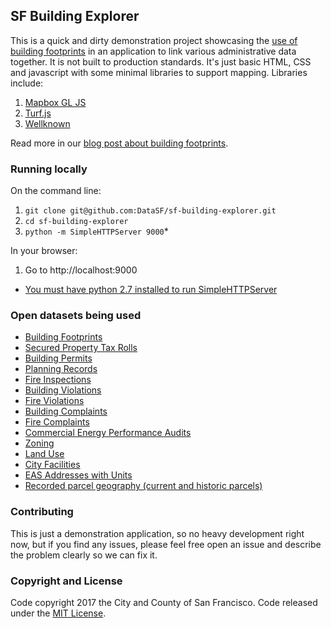 ## SF Building Explorer

This is a quick and dirty demonstration project showcasing the [use of building footprints](https://data.sfgov.org/Housing-and-Buildings/Building-Footprints/72ai-zege) in an application to link various administrative data together. It is not built to production standards. It's just basic HTML, CSS and javascript with some minimal libraries to support mapping. Libraries include:

1. [Mapbox GL JS](https://github.com/mapbox/mapbox-gl-js)
2. [Turf.js](https://github.com/Turfjs/turf)
3. [Wellknown](https://github.com/mapbox/wellknown)

Read more in our [blog post about building footprints](http://clever-goat1.cloudvent.net/blog/new-sf-building-footprints-released-with-3d-characteristics/).

### Running locally

On the command line:
1. `git clone git@github.com:DataSF/sf-building-explorer.git`
2. `cd sf-building-explorer`
3. `python -m SimpleHTTPServer 9000`*

In your browser:
1. Go to http://localhost:9000

* [You must have python 2.7 installed to run SimpleHTTPServer](https://docs.python.org/2/library/simplehttpserver.html)

### Open datasets being used

-  [Building Footprints](https://data.sfgov.org/Housing-and-Buildings/Building-Footprints/72ai-zege)
-  [Secured Property Tax Rolls](https://data.sfgov.org/Housing-and-Buildings/Historic-Secured-Property-Tax-Rolls/wv5m-vpq2)
-  [Building Permits](https://data.sfgov.org/Housing-and-Buildings/Building-Permits/i98e-djp9)
-  [Planning Records](https://data.sfgov.org/Housing-and-Buildings/Planning-Department-Records/sqj6-g4dr)
-  [Fire Inspections](https://data.sfgov.org/Housing-and-Buildings/Fire-Inspections/wb4c-6hwj)
-  [Building Violations](https://data.sfgov.org/Housing-and-Buildings/Notices-of-Violation-issued-by-the-Department-of-B/nbtm-fbw5)
-  [Fire Violations](https://data.sfgov.org/Housing-and-Buildings/Fire-Violations/4zuq-2cbe)
-  [Building Complaints](https://data.sfgov.org/Housing-and-Buildings/Building-Complaints/gm2e-bten)
-  [Fire Complaints](https://data.sfgov.org/Housing-and-Buildings/Fire-Safety-Complaints/2wsq-7wmv)
-  [Commercial Energy Performance Audits](https://data.sfgov.org/Energy-and-Environment/Existing-Commercial-Buildings-Energy-Performance-O/j2j3-acqj)
-  [Zoning](https://data.sfgov.org/Geographic-Locations-and-Boundaries/Zoning-Districts/8br2-hhp3)
-  [Land Use](https://data.sfgov.org/Housing-and-Buildings/Land-Use/us3s-fp9q)
-  [City Facilities](https://data.sfgov.org/City-Infrastructure/City-Facilities/nc68-ngbr)
-  [EAS Addresses with Units](https://data.sfgov.org/Geographic-Locations-and-Boundaries/Addresses-with-Units-Enterprise-Addressing-System-/dxjs-vqsy)
-  [Recorded parcel geography (current and historic parcels)](https://data.sfgov.org/Geographic-Locations-and-Boundaries/Recorded-Parcel-Geography-with-Transaction-Date-Hi/3iun-6we5)

### Contributing

This is just a demonstration application, so no heavy development right now, but if you find any issues, please feel free open an issue and describe the problem clearly so we can fix it.

### Copyright and License

Code copyright 2017 the City and County of San Francisco. Code released under the [MIT License](https://github.com/DataSF/sf-building-explorer/blob/master/LICENSE).
